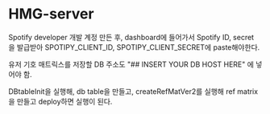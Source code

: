 # HMG-server
Spotify developer 개발 계정 만든 후, dashboard에 들어가서 Spotify ID, secret 을 발급받아 SPOTIPY_CLIENT_ID, SPOTIPY_CLIENT_SECRET에 paste해야한다.

유저 기호 매트릭스를 저장할 DB 주소도 "## INSERT YOUR DB HOST HERE" 에 넣어야 함.

DBtableInit을 실행해, db table을 만들고, createRefMatVer2를 실행해 ref matrix을 만들고 deploy하면 실행이 된다.